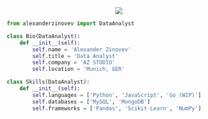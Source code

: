 <p align="center">
  <img src="https://github.com/thompsonemerson/thompsonemerson/raw/master/cover-thompson.png" />
</p>

```python
from alexanderzinovev import DataAnalyst

class Bio(DataAnalyst):
    def __init__(self):
        self.name = 'Alexander Zinovev'
        self.title = 'Data Analyst'
        self.company = 'AZ STUDIO'
        self.location = 'Munich, GER'

class Skills(DataAnalyst):
    def __init__(self):
        self.languages = ['Python', 'JavaScript', 'Go (WIP)']
        self.databases = ['MySQL', 'MongoDB']
        self.frameworks = ['Pandas', 'Scikit-Learn', 'NumPy']

```

